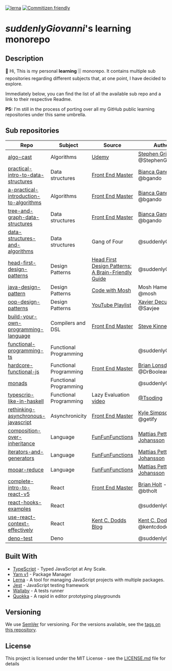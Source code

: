 [![lerna](https://img.shields.io/badge/maintained%20with-lerna-cc00ff.svg)](https://lerna.js.org/)
[![Commitizen friendly](https://img.shields.io/badge/commitizen-friendly-brightgreen.svg)](http://commitizen.github.io/cz-cli/)

# _suddenlyGiovanni_'s learning monorepo

## Description

👋 Hi, This is my personal **learning** 🗄 monorepo.
It contains multiple sub repositories regarding different subjects that, at one point, I have decided to explore.

Immediately below, you can find the list of all the available sub repo and a link to their respective Readme.

**PS:** I'm still in the process of porting over all my GitHub public learning repositories under this same umbrella.

## Sub repositories

| Repo                                     | Subject                | Source                                                                                                                   | Author                                                       |
| ---------------------------------------- | ---------------------- | ------------------------------------------------------------------------------------------------------------------------ | ------------------------------------------------------------ |
| [algo-cast]                              | Algorithms             | [Udemy](https://www.udemy.com/course/coding-interview-bootcamp-algorithms-and-data-structure/)                           | [Stephen Grider] - @StephenGrider                            |
| [practical-intro-to-data-structures]     | Data structures        | [Front End Master](https://frontendmasters.com/courses/data-structures-interviews/)                                      | [Bianca Gandolfo] - @bgando                                  |
| [a-practical-introduction-to-algorithms] | Algorithms             | [Front End Master](https://frontendmasters.com/courses/practical-algorithms/)                                            | [Bianca Gandolfo] - @bgando                                  |
| [tree-and-graph-data-structures]         | Data structures        | [Front End Master](https://frontendmasters.com/courses/trees-and-graphs/)                                                | [Bianca Gandolfo] - @bgando                                  |
| [data-structures-and-algorithms]         | Data structures        | Gang of Four                                                                                                             | @suddenlyGiovanni                                            |
| [head-first-design-patterns]             | Design Patterns        | [Head First Design Patterns: A Brain-Friendly Guide](https://www.oreilly.com/library/view/head-first-design/0596007124/) | @suddenlyGiovanni                                            |
| [java-design-pattern]                    | Design Patterns        | [Code with Mosh](https://codewithmosh.com/courses/enrolled/733596)                                                       | Mosh Hamedani - @mosh                                        |
| [oop-design-patterns]                    | Design Patterns        | [YouTube Playlist](https://www.youtube.com/playlist?list=PLzvRQMJ9HDiSk1pnrKewLklYfCdu9Qjhy)                             | [Xavier Decuyper](Savjehttps://github.com/Savjeee) - @Savjee |
| [build-your-own-programming-language]    | Compilers and DSL      | [Front End Master](https://frontendmasters.com/courses/programming-language/)                                            | [Steve Kinney]                                               |
| [functional-programming-ts]              | Functional Programming |                                                                                                                          | @suddenlyGiovanni                                            |
| [hardcore-functional-js]                 | Functional Programming | [Front End Master](https://frontendmasters.com/courses/hardcore-js-v2/)                                                  | [Brian Lonsdorf] - @DrBoolean                                |
| [monads]                                 | Functional Programming |                                                                                                                          | @suddenlyGiovanni                                            |
| [typescrip-like-in-haskell]              | Functional Programming | Lazy Evaluation [video](https://youtu.be/E5yAoMaVCp0)                                                                    | [@Tsoding](https://github.com/tsoding)                       |
| [rethinking-asynchronous-javascript]     | Asynchronicity         | [Front End Master](https://frontendmasters.com/courses/rethinking-async-js/)                                             | [Kyle Simpson] - @getify                                     |
| [composition-over-inheritance]           | Language               | [FunFunFunctions](https://youtu.be/wfMtDGfHWpA)                                                                          | [Mattias Petter Johansson] - @MPJ                            |
| [iterators-and-generators]               | Language               | [FunFunFunctions](https://github.com/mpj/funfuniterators)                                                                | [Mattias Petter Johansson] - @MPJ                            |
| [mooar-reduce]                           | Language               | [FunFunFunctions](https://youtu.be/1DMolJ2FrNY)                                                                          | [Mattias Petter Johansson] - @MPJ                            |
| [complete-intro-to-react-v5]             | React                  | [Front End Master](https://frontendmasters.com/courses/complete-react-v5/)                                               | [Brian Holt] - @btholt                                       |
| [react-hooks-examples]                   | React                  |                                                                                                                          | @suddenlyGiovanni                                            |
| [use-react-context-effectively]          | React                  | [Kent C. Dodds Blog](https://kentcdodds.com/blog/how-to-use-react-context-effectively)                                   | [Kent C. Dodds] - @kentcdodds                                |
| [deno-test]                              | Deno                   |                                                                                                                          | @suddenlyGiovanni                                            |

## Built With

- [TypeScript] - Typed JavaScript at Any Scale.
- [Yarn v1] - Package Manager
- [Lerna] - A tool for managing JavaScript projects with multiple packages.
- [Jest] - JavaScript testing framework
- [Wallaby] - A tests runner
- [Quokka] - A rapid in editor prototyping playgrounds

## Versioning

We use [SemVer](http://semver.org/) for versioning. For the versions available, see the [tags on this repository](https://github.com/your/project/tags).

## License

This project is licensed under the MIT License - see the [LICENSE.md] file for details

[//]: # "These are reference links used in the body of this note and get stripped out when the markdown processor does its job. There is no need to format nicely because it shouldn't be seen. Thanks SO - http://stackoverflow.com/questions/4823468/store-comments-in-markdown-syntax"
[typescript]: https://www.typescriptlang.org
[yarn v1]: https://classic.yarnpkg.com/lang/en/
[lerna]: https://lerna.js.org
[license.md]: ./LICENSE.md
[jest]: https://jestjs.io
[wallaby]: https://wallabyjs.com
[quokka]: https://quokkajs.com/docs/index.html
[//]: # 'Repos'
[a-practical-introduction-to-algorithms]: ./packages/a-practical-introduction-to-algorithms/
[practical-intro-to-data-structures]: ./packages/practical-intro-to-data-structures/
[algo-cast]: ./packages/algo-cast/
[build-your-own-programming-language]: ./packages/build-your-own-programming-language/
[complete-intro-to-react-v5]: ./packages/complete-intro-to-react-v5/
[head-first-design-patterns]: ./packages/head-first-design-patterns/
[rethinking-asynchronous-javascript]: ./packages/rethinking-asynchronous-javascript/
[composition-over-inheritance]: ./packages/composition-over-inheritance/
[data-structures-and-algorithms]: ./packages/data-structures-and-algorithms/
[deno-test]: ./packages/deno-test/
[functional-programming-ts]: ./packages/functional-programming-ts/
[hardcore-functional-js]: ./packages/hardcore-functional-js/
[iterators-and-generators]: ./packages/iterators-and-generators/
[java-design-pattern]: ./packages/java-design-pattern/
[monads]: ./packages/monads/
[mooar-reduce]: ./packages/mooar-reduce/
[oop-design-patterns]: ./packages/oop-design-patterns/
[react-hooks-examples]: ./packages/react-hooks-examples/
[typescrip-like-in-haskell]: ./packages/typescrip-like-in-haskell/
[use-react-context-effectively]: ./packages/use-react-context-effectively/
[tree-and-graph-data-structures]: ./packages/tree-and-graph-data-structures/
[//]: # 'Authors'
[bianca gandolfo]: https://github.com/bgando
[steve kinney]: https://github.com/stevekinney
[brian holt]: https://github.com/btholt
[kyle simpson]: https://github.com/getify
[stephen grider]: https://github.com/StephenGrider
[mattias petter johansson]: https://github.com/mpj
[brian lonsdorf]: https://github.com/DrBoolean/
[kent c. dodds]: https://github.com/kentcdodds/
